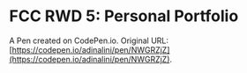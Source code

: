 # FCC RWD 5: Personal Portfolio

A Pen created on CodePen.io. Original URL: [https://codepen.io/adinalini/pen/NWGRZjZ](https://codepen.io/adinalini/pen/NWGRZjZ).


